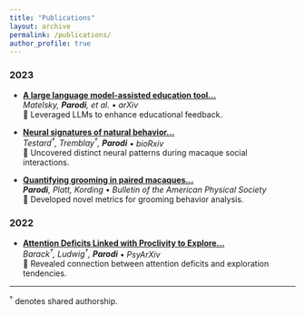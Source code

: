 ```yaml
---
title: "Publications"
layout: archive
permalink: /publications/
author_profile: true
---
```

### 2023
- **[A large language model-assisted education tool...](https://arxiv.org/abs/2308.02439)**  
  _Matelsky, **Parodi**, et al._ • _arXiv_  
  🔑 Leveraged LLMs to enhance educational feedback.

- **[Neural signatures of natural behavior...](https://www.biorxiv.org/content/10.1101/2023.07.05.547833v1)**  
  _Testard<sup>†</sup>, Tremblay<sup>†</sup>, **Parodi**_ • _bioRxiv_  
  🔑 Uncovered distinct neural patterns during macaque social interactions.

- **[Quantifying grooming in paired macaques...](https://scholar.google.com/citations?view_op=view_citation&hl=en&user=kqW-zA0A5dAC&citation_for_view=kqW-zA0A5dAC:2osOgNQ5qMEC)**  
  _**Parodi**, Platt, Kording_ • _Bulletin of the American Physical Society_  
  🔑 Developed novel metrics for grooming behavior analysis.

### 2022
- **[Attention Deficits Linked with Proclivity to Explore...](https://psyarxiv.com/nyvjq/)**  
  _Barack<sup>†</sup>, Ludwig<sup>†</sup>, **Parodi**_ • _PsyArXiv_  
  🔑 Revealed connection between attention deficits and exploration tendencies.

---

<sup>†</sup> denotes shared authorship.

<!--
## 2023
[A large language model-assisted education tool to provide feedback on open-ended responses](https://arxiv.org/abs/2308.02439) Matelsky, J.K., **Parodi, F.**, Liu, T., Lange, R.D., Kording, K.P. _arXiv preprint_ (2023).
- Key Insight: Leveraged LLMs to enhance educational feedback mechanisms.

[Neural signatures of natural behavior in freely-socializing macaques.](https://www.biorxiv.org/content/10.1101/2023.07.05.547833v1) Testard, C.<sup>†</sup>, Tremblay, S.<sup>†</sup>, **Parodi, F.**, DiTullio, R., Acevedo-Ithier, A., Gardiner, K., Kording, K., Platt, M. _bioRxiv preprint_ (2023).
- Key Insight: Uncovered distinct neural patterns during social interactions in macaques.

[Quantifying grooming in paired macaques.](https://scholar.google.com/citations?view_op=view_citation&hl=en&user=kqW-zA0A5dAC&citation_for_view=kqW-zA0A5dAC:2osOgNQ5qMEC) **Parodi, F.**, Platt, M.L., Kording, K.P.  _Bulletin of the American Physical Society_ (2023).
- Key Insight: Introduced novel metrics for grooming behavior analysis.

## 2022
[Attention Deficits Linked with Proclivity to Explore while Foraging.](https://psyarxiv.com/nyvjq/) Barack, D.<sup>†</sup>, Ludwig, V.<sup>†</sup>, **Parodi, F.**, Ahmed, N., Ramakrishnan, A., Brannon, E., Platt, M. _PsyArXiv preprint_ (2022).
- Key Insight: Revealed connection between attention deficits and exploration tendencies.

<br>† denotes shared authorship.
-->
